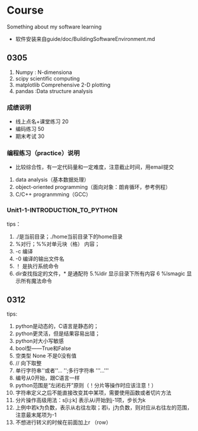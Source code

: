 # Course
Something about my software learning
* 软件安装来自guide/doc/BuildingSoftwareEnvironment.md 
## 0305
1. Numpy : N-dimensiona
2. scipy  scientific computing
3. matplotlib Comprehensive 2-D plotting
4. pandas :Data structure analysis
### 成绩说明
* 线上点名+课堂练习 20
* 编码练习 50
* 期末考试 30
### 编程练习（practice）说明
* 比较综合性，有一定代码量和一定难度，注意截止时间，用email提交
1. data analysis（基本数据处理）
2. object-oriented programming（面向对象：朗肯循环，参考例程）
3. C/C++ progranmming（GCC）
### Unit1-1-INTRODUCTION_TO_PYTHON
tips：
1. ./是当前目录；./home当前目录下的home目录
2. %对行；%%对单元块（格）
内容；
1. -c 编译
2. -0 编译的输出文件名
3. ！ 是执行系统命令
4. dir查找指定的文件，* 是通配符
5.%ldir  显示目录下所有内容
6 %lsmagic 显示所有魔法命令
## 0312
tips:  
1. python是动态的，C语言是静态的；  
2. python更灵活，但是结果容易出错；  
3. python对大小写敏感
4. bool型——True和False
5. 空类型 None 不是0没有值
6. // 向下取整
7. 单行字符串''或者''... '';多行字符串 '''...'''
8. 编号从0开始，跟C语言一样
9. python范围是“左闭右开”原则（！分片等操作时应该注意！）
10. 字符串定义之后不能直接改变其中某项，需要使用函数或者切片方法
11. 分片操作高级用法：s[i:j:k] 表示从i开始到j-1项，步长为k
12. 上例中若k为负数，表示从右往左取；若i，j为负数，则对应从右往左的范围，注意最末尾项为-1
13. 不想进行转义的时候在前面加上r （row）
